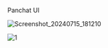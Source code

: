 Panchat UI

![Screenshot_20240715_181210](https://github.com/user-attachments/assets/69abc8a1-dc5e-4404-a9f2-12a08a7085a5)

![1](https://github.com/user-attachments/assets/f160d7a2-83a0-4bf5-851f-ab504cce97a7)
